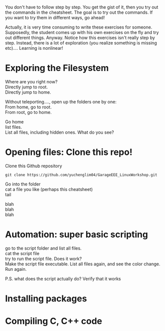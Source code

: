 You don't have to follow step by step. You get the gist of it, then you try out the commands in the cheatsheet. The goal is to try out the commands. If you want to try them in different ways, go ahead!

Actually, it is very time consuming to write these exercises for someone. Supposedly, the student comes up with his own exercises on the fly and try out different things. Anyway. Notice how this exercises isn't really step by step. Instead, there is a lot of exploration (you realize something is missing etc).... Learning is nonlinear!


# Exploring the Filesystem

Where are you right now?  
Directly jump to root.  
Directly jump to home.  

Without teleporting...., open up the folders one by one:  
From home, go to root.  
From root, go to home.  

Go home  
list files.  
List all files, including hidden ones. What do you see?  


# Opening files: Clone this repo!
Clone this Github repository    
```
git clone https://github.com/yuchenglim04/GarageEEE_LinuxWorkshop.git
```

Go into the folder  
cat a file you like (perhaps this cheatsheet)  
tail  

blah  
blah  
blah  


# Automation: super basic scripting
go to the script folder and list all files.  
cat the script file  
try to run the script file. Does it work?  
Make the script file executable. List all files again, and see the color change.  
Run again.  

P.S. what does the script actually do? Verify that it works

# Installing packages 

# Compiling C, C++ code


